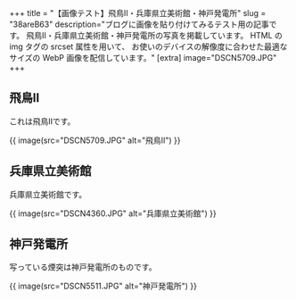 +++
title = "【画像テスト】飛鳥Ⅱ・兵庫県立美術館・神戸発電所"
slug = "38areB63"
description="ブログに画像を貼り付けてみるテスト用の記事です。 飛鳥Ⅱ・兵庫県立美術館・神戸発電所の写真を掲載しています。 HTML の img タグの srcset 属性を用いて、 お使いのデバイスの解像度に合わせた最適なサイズの WebP 画像を配信しています。"
[extra]
image="DSCN5709.JPG"
+++

## 飛鳥Ⅱ

これは飛鳥Ⅱです。

{{ image(src="DSCN5709.JPG" alt="飛鳥Ⅱ") }}

## 兵庫県立美術館

兵庫県立美術館です。

{{ image(src="DSCN4360.JPG" alt="兵庫県立美術館") }}

## 神戸発電所

写っている煙突は神戸発電所のものです。

{{ image(src="DSCN5511.JPG" alt="神戸発電所") }}
